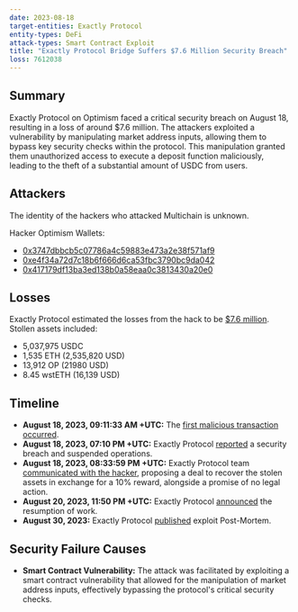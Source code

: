 ```yaml
---
date: 2023-08-18
target-entities: Exactly Protocol
entity-types: DeFi
attack-types: Smart Contract Exploit
title: "Exactly Protocol Bridge Suffers $7.6 Million Security Breach"
loss: 7612038
---
```


## Summary

Exactly Protocol on Optimism faced a critical security breach on August 18, resulting in a loss of around $7.6 million. The attackers exploited a vulnerability by manipulating market address inputs, allowing them to bypass key security checks within the protocol. This manipulation granted them unauthorized access to execute a deposit function maliciously, leading to the theft of a substantial amount of USDC from users.

## Attackers

The identity of the hackers who attacked Multichain is unknown.

Hacker Optimism Wallets:

- [0x3747dbbcb5c07786a4c59883e473a2e38f571af9](https://optimistic.etherscan.io/address/0x3747dbbcb5c07786a4c59883e473a2e38f571af9)
- [0xe4f34a72d7c18b6f666d6ca53fbc3790bc9da042](https://optimistic.etherscan.io/address/0xe4f34a72d7c18b6f666d6ca53fbc3790bc9da042)
- [0x417179df13ba3ed138b0a58eaa0c3813430a20e0](https://optimistic.etherscan.io/address/0x417179df13ba3ed138b0a58eaa0c3813430a20e0)

## Losses

Exactly Protocol estimated the losses from the hack to be [$7.6 million](https://docs.google.com/spreadsheets/d/1kZCGUnwhN6rXHZjPZrzayzZPHUmm1L_hypvpRGcqdO0/edit#gid=1635590080). Stollen assets included:

- 5,037,975 USDC
- 1,535 ETH (2,535,820 USD)
- 13,912 OP (21980 USD)
- 8.45 wstETH (16,139 USD)

## Timeline

- **August 18, 2023, 09:11:33 AM +UTC:** The [first malicious transaction occurred](https://optimistic.etherscan.io/tx/0x3d6367de5c191204b44b8a5cf975f257472087a9aadc59b5d744ffdef33a520e).
- **August 18, 2023, 07:10 PM +UTC:** Exactly Protocol [reported](https://twitter.com/ExactlyProtocol/status/1692509323690184966) a security breach and suspended operations.
- **August 18, 2023, 08:33:59 PM +UTC:** Exactly Protocol team [communicated with the hacker](https://etherscan.io/tx/0x91dd9c55e1d51f7ada448b2aec4552d9bbf5aa02b33f796d29509e4e0b2fe3d1), proposing a deal to recover the stolen assets in exchange for a 10% reward, alongside a promise of no legal action.
- **August 20, 2023, 11:50 PM +UTC:** Exactly Protocol [announced](https://twitter.com/ExactlyProtocol/status/1693304412356108736) the resumption of work.
- **August 30, 2023:** Exactly Protocol [published](https://medium.com/@exactly_protocol/exactly-protocol-incident-post-mortem-b4293d97e3ed) exploit Post-Mortem.

## Security Failure Causes

- **Smart Contract Vulnerability:** The attack was facilitated by exploiting a smart contract vulnerability that allowed for the manipulation of market address inputs, effectively bypassing the protocol's critical security checks.
